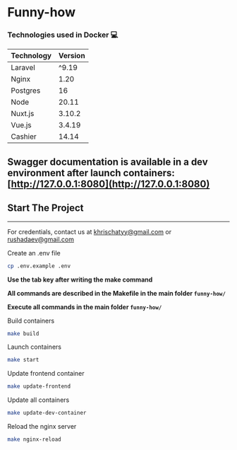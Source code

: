 # Funny-how

### Technologies used in Docker 💻
| Technology | Version |
|------------|---------|
| Laravel    | ^9.19   |
| Nginx      | 1.20    |
| Postgres   | 16      |
| Node       | 20.11   |
| Nuxt.js    | 3.10.2  |
| Vue.js     | 3.4.19  |
| Cashier    | 14.14   |

Swagger documentation is available in a dev environment **after** launch containers: [http://127.0.0.1:8080](http://127.0.0.1:8080)
----
## Start The Project

---
For credentials, contact us at khrischatyy@gmail.com or rushadaev@gmail.com

Create an .env file

```bash
cp .env.example .env
```

**Use the tab key after writing the make command**

**All commands are described in the Makefile in the main folder `funny-how/`**

**Execute all commands in the main folder `funny-how/`**


Build containers
```bash
make build
```

Launch containers
```bash
make start
```

Update frontend container
```bash
make update-frontend
```

Update all containers
```bash
make update-dev-container 
```

Reload the nginx server
```bash
make nginx-reload
```


